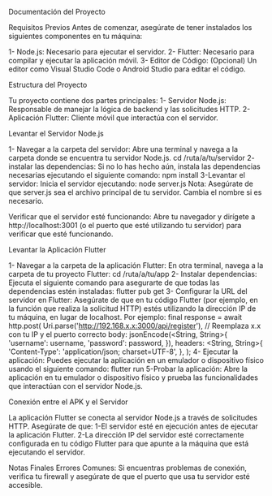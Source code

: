 Documentación del Proyecto

Requisitos Previos
Antes de comenzar, asegúrate de tener instalados los siguientes componentes en tu máquina:

1- Node.js: Necesario para ejecutar el servidor.
2- Flutter: Necesario para compilar y ejecutar la aplicación móvil.
3- Editor de Código: (Opcional) Un editor como Visual Studio Code o Android Studio para editar el código.

Estructura del Proyecto

Tu proyecto contiene dos partes principales:
1- Servidor Node.js: Responsable de manejar la lógica de backend y las solicitudes HTTP.
2- Aplicación Flutter: Cliente móvil que interactúa con el servidor.

Levantar el Servidor Node.js

1- Navegar a la carpeta del servidor: Abre una terminal y navega a la carpeta donde se encuentra tu servidor Node.js.
    cd /ruta/a/tu/servidor
2- instalar las dependencias: Si no lo has hecho aún, instala las dependencias necesarias ejecutando el siguiente comando:
    npm install
3-Levantar el servidor: Inicia el servidor ejecutando:
    node server.js
Nota: Asegúrate de que server.js sea el archivo principal de tu servidor. Cambia el nombre si es necesario.


Verificar que el servidor esté funcionando: Abre tu navegador y dirígete a http://localhost:3001 (o el puerto que esté utilizando tu servidor) para verificar que esté funcionando.

Levantar la Aplicación Flutter

1- Navegar a la carpeta de la aplicación Flutter: En otra terminal, navega a la carpeta de tu proyecto Flutter:
    cd /ruta/a/tu/app
2- Instalar dependencias: Ejecuta el siguiente comando para asegurarte de que todas las dependencias estén instaladas:
    flutter pub get
3- Configurar la URL del servidor en Flutter: Asegúrate de que en tu código Flutter (por ejemplo, en la función que realiza la solicitud HTTP) estés utilizando la dirección IP de tu máquina, en lugar de localhost. Por ejemplo:
    final response = await http.post(
    Uri.parse('http://192.168.x.x:3000/api/register'), // Reemplaza x.x con tu IP y el puerto correcto
    body: jsonEncode(<String, String>{
        'username': username,
        'password': password,
    }),
    headers: <String, String>{
        'Content-Type': 'application/json; charset=UTF-8',
    },
    );
4- Ejecutar la aplicación: Puedes ejecutar la aplicación en un emulador o dispositivo físico usando el siguiente comando:
    flutter run
5-Probar la aplicación: Abre la aplicación en tu emulador o dispositivo físico y prueba las funcionalidades que interactúan con el servidor Node.js.

Conexión entre el APK y el Servidor

La aplicación Flutter se conecta al servidor Node.js a través de solicitudes HTTP. Asegúrate de que:
    1-El servidor esté en ejecución antes de ejecutar la aplicación Flutter.
    2-La dirección IP del servidor esté correctamente configurada en tu código Flutter para que apunte a la máquina que está ejecutando el servidor.


Notas Finales
    Errores Comunes: Si encuentras problemas de conexión, verifica tu firewall y asegúrate de que el puerto que usa tu servidor esté accesible.
